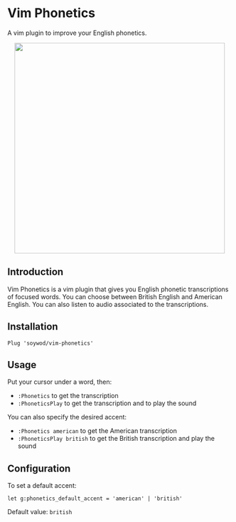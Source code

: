 # Vim Phonetics

A vim plugin to improve your English phonetics. 

<p align="center">
<img  width="473" src="https://user-images.githubusercontent.com/10437171/40174894-ba44bca2-59d6-11e8-9800-e5d825c1b58c.gif"></img>
</p>

## Introduction

Vim Phonetics is a vim plugin that gives you English phonetic transcriptions of focused words.
You can choose between British English and American English.
You can also listen to audio associated to the transcriptions.

## Installation

```vim
Plug 'soywod/vim-phonetics'
```

## Usage

Put your cursor under a word, then:

 - `:Phonetics` to get the transcription
 - `:PhoneticsPlay` to get the transcription and to play the sound

You can also specify the desired accent:

 - `:Phonetics american` to get the American transcription
 - `:PhoneticsPlay british` to get the British transcription and play the sound

## Configuration

To set a default accent:

```vim
let g:phonetics_default_accent = 'american' | 'british'
```

Default value: `british`

